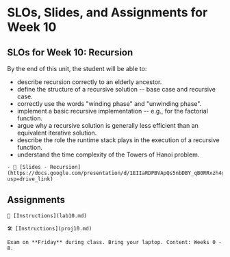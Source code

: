# SLOs, Slides, and Assignments for Week 10

## SLOs for Week 10: Recursion

By the end of this unit, the student will be able to:

- describe recursion correctly to an elderly ancestor.
- define the structure of a recursive solution -- base case and recursive case.
- correctly use the words "winding phase" and "unwinding phase".
- implement a basic recursive implementation -- e.g., for the factorial function.
- argue why a recursive solution is generally less efficient than an equivalent iterative solution.
- describe the role the runtime stack plays in the execution of a recursive function.
- understand the time complexity of the Towers of Hanoi problem.

```{note} Resources
- 📜 [Slides - Recursion](https://docs.google.com/presentation/d/1EIIaRDPBVApQs5nbDBY_qB0RRxzh4gJsNDz7pqoORxo/edit?usp=drive_link)
```

## Assignments

```{attention} Lab 10: Recursion
🧪 [Instructions](lab10.md)
```

```{caution} Project 10: Snake Game
🛠️ [Instructions](proj10.md)
```

```{important} Exam 3
Exam on **Friday** during class. Bring your laptop. Content: Weeks 0 - 8.
```
